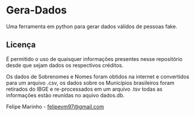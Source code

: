 # Gera-Dados
Uma ferramenta em python para gerar dados válidos de pessoas fake.

## Licença
É permitido o uso de quaisquer informações presentes nesse repositório desde que sejam dados os respectivos créditos.

Os dados de Sobrenomes e Nomes foram obtidos na internet e convertidos para um arquivo .csv,
os dados sobre os Municípios brasileiros foram retirados do IBGE e re-processados em um arquivo .tsv
todas as informações estão reunídas no aquivo dados.db.

Felipe Marinho - <felipevm97@gmail.com>
